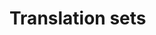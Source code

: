 <properties
	pageTitle="Translation sets | Microsoft PowerApps"
	description=""
	services="powerapps"
	documentationCenter="na"
	authors=""
	manager="robinarh"
	editor=""
	tags=""/>

<tags
   ms.service="powerapps"
   ms.devlang="na"
   ms.topic="article"
   ms.tgt_pltfrm="na"
   ms.workload="na"
   ms.date="02/07/2017"
   ms.author=""/>

# Translation sets
